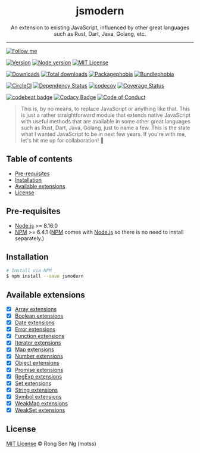 <div align="center" style="text-align: center;">
  <h1 style="border-bottom: none;">jsmodern</h1>

  <p>An extension to existing JavaScript, influenced by other great languages such as Rust, Dart, Java, Golang, etc.</p>
</div>

<hr />

[![Follow me][follow-me-badge]][follow-me-url]

[![Version][version-badge]][version-url]
[![Node version][node-version-badge]][node-version-url]
[![MIT License][mit-license-badge]][mit-license-url]

[![Downloads][downloads-badge]][downloads-url]
[![Total downloads][total-downloads-badge]][downloads-url]
[![Packagephobia][packagephobia-badge]][packagephobia-url]
[![Bundlephobia][bundlephobia-badge]][bundlephobia-url]

[![CircleCI][circleci-badge]][circleci-url]
[![Dependency Status][daviddm-badge]][daviddm-url]
[![codecov][codecov-badge]][codecov-url]
[![Coverage Status][coveralls-badge]][coveralls-url]

[![codebeat badge][codebeat-badge]][codebeat-url]
[![Codacy Badge][codacy-badge]][codacy-url]
[![Code of Conduct][coc-badge]][coc-url]

> This is, by no means, to replace JavaScript or anything like that. This is just a rather straightforward module that extends native JavaScript with useful methods that are available in some other great languages such as Rust, Dart, Java, Golang, just to name a few. This is the state what I wanted JavaScript to be in next few years. If you're with me, let's hit me up for collaboration! 💯

## Table of contents <!-- omit in toc -->

- [Pre-requisites](#Pre-requisites)
- [Installation](#Installation)
- [Available extensions](#Available-extensions)
- [License](#License)

## Pre-requisites

- [Node.js][nodejs-url] >= 8.16.0
- [NPM][npm-url] >= 6.4.1 ([NPM][npm-url] comes with [Node.js][nodejs-url] so there is no need to install separately.)

## Installation

```sh
# Install via NPM
$ npm install --save jsmodern
```

## Available extensions

* [x] [Array extensions]
* [x] [Boolean extensions]
* [x] [Date extensions]
* [x] [Error extensions]
* [x] [Function extensions]
* [x] [Iterator extensions]
* [x] [Map extensions]
* [x] [Number extensions]
* [x] [Object extensions]
* [x] [Promise extensions]
* [x] [RegExp extensions]
* [x] [Set extensions]
* [x] [String extensions]
* [x] [Symbol extensions]
* [x] [WeakMap extensions]
* [x] [WeakSet extensions]

## License

[MIT License](https://motss.mit-license.org/) © Rong Sen Ng (motss)

<!-- References -->
[typescript-url]: https://github.com/Microsoft/TypeScript
[nodejs-url]: https://nodejs.org
[npm-url]: https://www.npmjs.com
[node-releases-url]: https://nodejs.org/en/download/releases

[Array extensions]: /src/array
[Boolean extensions]: /src/boolean
[Date extensions]: /src/date
[Error extensions]: /src/error
[Function extensions]: /src/function
[Iterator extensions]: /src/iterator
[Map extensions]: /src/map
[Number extensions]: /src/number
[Object extensions]: /src/object
[Promise extensions]: /src/promise
[RegExp extensions]: /src/regexp
[Set extensions]: /src/set
[String extensions]: /src/string
[Symbol extensions]: /src/symbol
[WeakMap extensions]: /src/weak-map
[WeakSet extensions]: /src/weak-set

<!-- MDN -->
[array-mdn-url]: https://developer.mozilla.org/en-US/docs/Web/JavaScript/Reference/Global_Objects/Array
[boolean-mdn-url]: https://developer.mozilla.org/en-US/docs/Web/JavaScript/Reference/Global_Objects/Boolean
[function-mdn-url]: https://developer.mozilla.org/en-US/docs/Web/JavaScript/Reference/Global_Objects/Function
[map-mdn-url]: https://developer.mozilla.org/en-US/docs/Web/JavaScript/Reference/Global_Objects/Map
[number-mdn-url]: https://developer.mozilla.org/en-US/docs/Web/JavaScript/Reference/Global_Objects/Number
[object-mdn-url]: https://developer.mozilla.org/en-US/docs/Web/JavaScript/Reference/Global_Objects/Object
[promise-mdn-url]: https://developer.mozilla.org/en-US/docs/Web/JavaScript/Reference/Global_Objects/Promise
[regexp-mdn-url]: https://developer.mozilla.org/en-US/docs/Web/JavaScript/Reference/Global_Objects/RegExp
[set-mdn-url]: https://developer.mozilla.org/en-US/docs/Web/JavaScript/Reference/Global_Objects/Set
[string-mdn-url]: https://developer.mozilla.org/en-US/docs/Web/JavaScript/Reference/Global_Objects/String

<!-- Badges -->
[follow-me-badge]: https://flat.badgen.net/twitter/follow/motss?icon=twitter

[version-badge]: https://flat.badgen.net/npm/v/jsmodern?icon=npm
[node-version-badge]: https://flat.badgen.net/npm/node/jsmodern
[mit-license-badge]: https://flat.badgen.net/npm/license/jsmodern

[downloads-badge]: https://flat.badgen.net/npm/dm/jsmodern
[total-downloads-badge]: https://flat.badgen.net/npm/dt/jsmodern?label=total%20downloads
[packagephobia-badge]: https://flat.badgen.net/packagephobia/install/jsmodern
[bundlephobia-badge]: https://flat.badgen.net/bundlephobia/minzip/jsmodern

[circleci-badge]: https://flat.badgen.net/circleci/github/motss/jsmodern?icon=circleci
[daviddm-badge]: https://flat.badgen.net/david/dep/motss/jsmodern
[codecov-badge]: https://flat.badgen.net/codecov/c/github/motss/jsmodern?label=codecov&icon=codecov
[coveralls-badge]: https://flat.badgen.net/coveralls/c/github/motss/jsmodern?label=coveralls

[codebeat-badge]: https://codebeat.co/badges/123
[codacy-badge]: https://api.codacy.com/project/badge/Grade/123
[coc-badge]: https://flat.badgen.net/badge/code%20of/conduct/pink

<!-- Links -->
[follow-me-url]: https://twitter.com/motss?utm_source=github.com&amp;utm_medium=referral&amp;utm_content=motss/jsmodern

[version-url]: https://www.npmjs.com/package/jsmodern
[node-version-url]: https://nodejs.org/en/download
[mit-license-url]: https://github.com/motss/jsmodern/blob/master/LICENSE

[downloads-url]: https://www.npmtrends.com/jsmodern
[packagephobia-url]: https://packagephobia.now.sh/result?p=jsmodern
[bundlephobia-url]: https://bundlephobia.com/result?p=jsmodern

[circleci-url]: https://circleci.com/gh/motss/jsmodern/tree/master
[daviddm-url]: https://david-dm.org/motss/jsmodern
[codecov-url]: https://codecov.io/gh/motss/jsmodern
[coveralls-url]: https://coveralls.io/github/motss/jsmodern?branch=master

[codebeat-url]: https://codebeat.co/projects/github-com-motss-jsmodern-master
[codacy-url]: https://www.codacy.com/app/motss/jsmodern?utm_source=github.com&amp;utm_medium=referral&amp;utm_content=motss/jsmodern&amp;utm_campaign=Badge_Grade
[coc-url]: https://github.com/motss/jsmodern/blob/master/CODE_OF_CONDUCT.md

